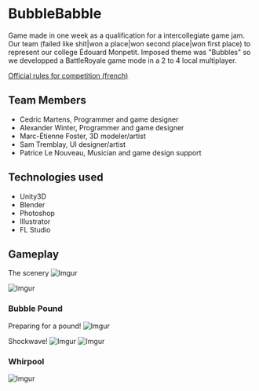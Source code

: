 # BubbleBabble
Game made in one week as a qualification for a intercollegiate game jam. Our team (failed like shit|won a place|won second place|won first place) to represent our college Édouard Monpetit. Imposed theme was "Bubbles" so we developped a BattleRoyale game mode in a 2 to 4 local multiplayer.

[Official rules for competition (french)](https://drive.google.com/open?id=0B0xPUTrdt1h7UTBiU3RRTzc4ZDg)

## Team Members 
  - Cedric Martens, Programmer and game designer
  - Alexander Winter, Programmer and game designer
  - Marc-Étienne Foster, 3D modeler/artist
  - Sam Tremblay, UI designer/artist
  - Patrice Le Nouveau, Musician and game design support

## Technologies used
  - Unity3D
  - Blender
  - Photoshop
  - Illustrator
  - FL Studio

## Gameplay
The scenery
![Imgur](http://i.imgur.com/byKnGtv.png)

![Imgur](http://i.imgur.com/aqNYj3l.png)

### Bubble Pound
Preparing for a pound!
![Imgur](http://i.imgur.com/evvETkI.png)

Shockwave!
![Imgur](http://i.imgur.com/k47UuR1.png)
![Imgur](http://i.imgur.com/tEOHWqP.png)

### Whirpool
![Imgur](http://i.imgur.com/cTlp45E.png)


